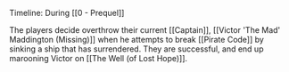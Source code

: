 Timeline:  During [[0 - Prequel]]

The players decide overthrow their current [[Captain]], [[Victor 'The Mad' Maddington (Missing)]] when he attempts to break [[Pirate Code]] by sinking a ship that has surrendered.  They are successful, and end up marooning Victor on [[The Well (of Lost Hope)]].